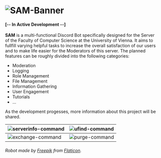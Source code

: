 # ![SAM-Banner](https://user-images.githubusercontent.com/49726903/90317288-95046300-df28-11ea-97b9-c2d32a0b8fb1.png)

#### [-- In Active Development --]

**SAM** is a multi-functional Discord Bot specifically designed for the Server of the Faculty of Computer Science at the University of Vienna. It aims to fullfill varying helpful tasks to increase the overall satisfaction of our users and to make life easier for the Moderators of this server. The planned features can be roughly divided into the following categories:
- Moderation
- Logging
- Role Management
- File Management
- Information Gathering
- User Engagement
- Tutorials
- ...

As the development progesses, more information about this project will be shared.

| ![serverinfo-command](https://user-images.githubusercontent.com/49726903/90332893-11e31b80-dfc1-11ea-8ca9-fc244f79ba07.gif) | ![ufind-command](https://user-images.githubusercontent.com/49726903/90322332-4e782e00-df53-11ea-9947-c39831568656.gif) |
|---------------------------------------------------------------------------------------|:-------------------------------------------------------------------------------------:|
| ![exchange-command](https://user-images.githubusercontent.com/49726903/93120394-98c00c80-f6c3-11ea-9714-6da7dc6d5b73.gif) | ![purge-command](https://user-images.githubusercontent.com/49726903/93122466-ce1a2980-f6c6-11ea-8eb9-f18d4785b176.gif) |

###### Robot made by [Freepik](http://www.freepik.com/) from [Flaticon](https://www.flaticon.com/).
